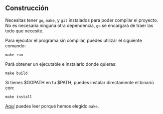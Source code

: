 ## Construcción
Necesitas tener `go`, `make`, y `git` instalados para poder compilar el proyecto.
No es necesaria ninguna otra dependencia, `go` se encargará de traer las todo que necesite.

Para ejecutar el programa sin compilar, puedes utilizar el siguiente comando:
```
make run
```

Pará obtener un ejecutable e instalarlo donde quieras:
```
make build
```

Si tienes $GOPATH en tu $PATH, puedes instalar directamente el binario con:
```
make install
```

[Aquí](tools.md) puedes leer porqué hemos elegido `make`.
